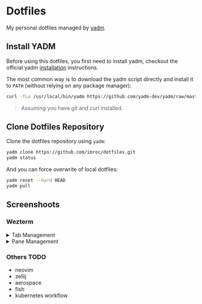 # Dotfiles

My personal dotfiles managed by [yadm](https://github.com/yadm-dev/yadm).

## Install YADM

Before using this dotfiles, you first need to install yadm, checkout the official yadm [installation](https://yadm.io/docs/install) instructions.

The most common way is to download the yadm script directly and install it to `PATH` (without relying on any package manager):

```bash
curl -fLo /usr/local/bin/yadm https://github.com/yadm-dev/yadm/raw/master/yadm && chmod a+x /usr/local/bin/yadm
```

> Assuming you have git and curl installed.

## Clone Dotfiles Repository

Clone the dotfiles repository using `yadm`:

```bash
yadm clone https://github.com/imroc/dotfiles.git
yadm status
```

And you can force overwrite of local dotfiles:

```bash
yadm reset --hard HEAD
yadm pull
```

## Screenshoots

### Wezterm

<details>
<summary>Tab Management</summary>
create, close, navigation, rename, move or toggle hide tabs:

https://github.com/user-attachments/assets/cae17a41-7222-4f19-a7c6-4f9441b1b5c9
</details>

<details>
<summary>Pane Management</summary>
split, navigation, resize panes:

https://github.com/user-attachments/assets/6ede2191-d883-468c-ab61-4477306fe876
</details>

### Others TODO

- neovim
- zellij
- aerospace
- fish
- kubernetes workflow
